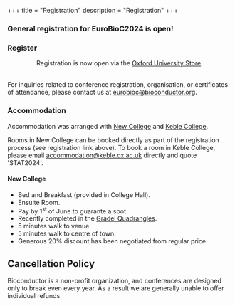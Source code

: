 +++
title = "Registration"
description = "Registration"
+++

### General registration for EuroBioC2024 is open!

<!-- #### Registration fees -->

<!-- {{< feeTable >}} -->

### Register

<center>
<!-- A link to the registration page will appear here when registration is open. -->
Registration is now open via the <a href="https://www.oxforduniversitystores.co.uk/conferences-and-events/statistics/statistics/eurobioc2024" target="_blank">Oxford University Store</a>.
</center>

<br/>

<!-- **Important**:  If your employer will pay the invoice by bank transfer or reimburse you for the costs, use the name of the institute/company/university and corresponding institutional address.
If you are registering as a private person and will not get reimbursed by your employer, use your private residential address.  -->

<!-- In case of doubts, double check with your employer before registration or send us an email. -->

<!-- {{< registrationForm >}} -->

For inquiries related to conference registration, organisation, or certificates of attendance, please contact us at <eurobioc@bioconductor.org>.

### Accommodation

Accommodation was arranged with [New College](https://www.new.ox.ac.uk/) and [Keble College](https://www.keble.ox.ac.uk/).

Rooms in New College can be booked directly as part of the registration process (see registration link above).
To book a room in Keble College, please email accommodation@keble.ox.ac.uk directly and quote 'STAT2024'.

#### New College

- Bed and Breakfast (provided in College Hall).
- Ensuite Room.
- Pay by 1<sup>st</sup> of June to guarante a spot.
- Recently completed in the [Gradel Quadrangles](https://www.new.ox.ac.uk/gradel-quadrangles).
- 5 minutes walk to venue.
- 5 minutes walk to centre of town.
- Generous 20% discount has been negotiated from regular price.

## Cancellation Policy

Bioconductor is a non-profit organization, and conferences are designed only to break even every year. As a result we are generally unable to offer individual refunds.



